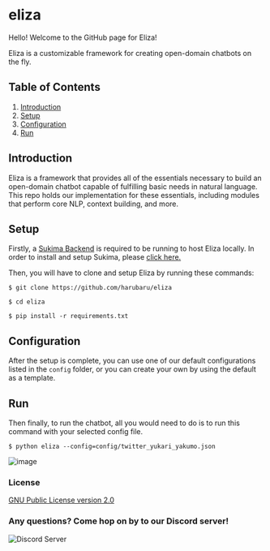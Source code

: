 # eliza

Hello! Welcome to the GitHub page for Eliza!

Eliza is a customizable framework for creating open-domain chatbots on the fly.


## Table of Contents

1. [Introduction](#introduction)
2. [Setup](#setup)
3. [Configuration](#configuration)
4. [Run](#run)

## Introduction

Eliza is a framework that provides all of the essentials necessary to build an open-domain chatbot capable of fulfilling basic needs in natural language. This repo holds our implementation for these essentials, including modules that perform core NLP, context building, and more.

## Setup

Firstly, a [Sukima Backend](https://github.com/hitomi-team/sukima) is required to be running to host Eliza locally. In order to install and setup Sukima, please [click here.](https://github.com/hitomi-team/sukima/wiki/Setup)

Then, you will have to clone and setup Eliza by running these commands:

``$ git clone https://github.com/harubaru/eliza``

``$ cd eliza``

``$ pip install -r requirements.txt``

## Configuration

After the setup is complete, you can use one of our default configurations listed in the ``config`` folder, or you can create your own by using the default as a template.

## Run

Then finally, to run the chatbot, all you would need to do is to run this command with your selected config file.

``$ python eliza --config=config/twitter_yukari_yakumo.json``

![image](https://user-images.githubusercontent.com/26317155/157097205-032cd4c3-008b-4d32-97f5-2b480d7530ca.png)

### License
[GNU Public License version 2.0](LICENSE)

### Any questions? Come hop on by to our Discord server!

![Discord Server](https://discordapp.com/api/guilds/930499730843250783/widget.png?style=banner2)
